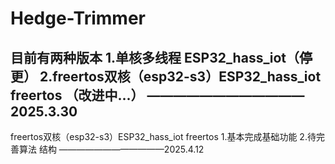 # Hedge-Trimmer
目前有两种版本
1.单核多线程  ESP32_hass_iot（停更）
2.freertos双核（esp32-s3）ESP32_hass_iot freertos （改进中...）
                                                                             ————————————2025.3.30
-------------------------------------------------------------------------------------------------------------------------

freertos双核（esp32-s3）ESP32_hass_iot freertos 
1.基本完成基础功能
2.待完善算法 结构
————————————2025.4.12

